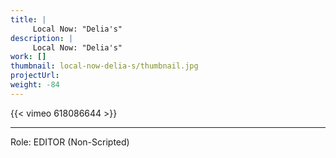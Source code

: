 ```yaml
---
title: |
     Local Now: "Delia's"
description: |
     Local Now: "Delia's"
work: []
thumbnail: local-now-delia-s/thumbnail.jpg
projectUrl:
weight: -84
---
```

{{< vimeo 618086644 >}}

***

Role: EDITOR (Non-Scripted)
